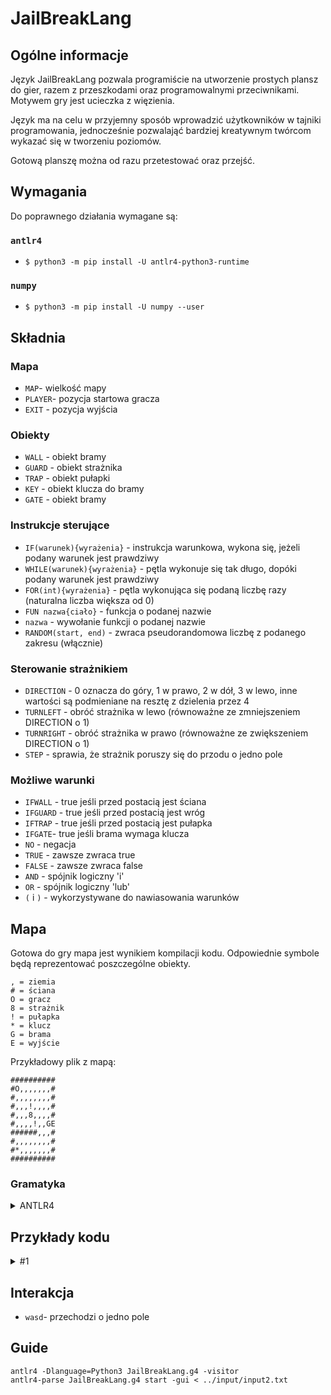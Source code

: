 # JailBreakLang
## Ogólne informacje
Język JailBreakLang pozwala programiście na utworzenie prostych plansz do gier, razem z przeszkodami oraz programowalnymi przeciwnikami. Motywem gry jest ucieczka z więzienia.

Język ma na celu w przyjemny sposób wprowadzić użytkowników w tajniki programowania, jednocześnie pozwalająć bardziej kreatywnym twórcom wykazać się w tworzeniu poziomów.

Gotową planszę można od razu przetestować oraz przejść.

## Wymagania
Do poprawnego działania wymagane są:
### ```antlr4```
* ```$ python3 -m pip install -U antlr4-python3-runtime```
### ```numpy```
* ```$ python3 -m pip install -U numpy --user```


## Składnia

### Mapa
* ``` MAP ```- wielkość mapy
* ``` PLAYER ```- pozycja startowa gracza
* ``` EXIT ``` - pozycja wyjścia

### Obiekty
* ``` WALL ``` - obiekt bramy
* ``` GUARD ``` - obiekt strażnika
* ``` TRAP ``` - obiekt pułapki
* ``` KEY ``` - obiekt klucza do bramy
* ``` GATE ``` - obiekt bramy


### Instrukcje sterujące
* ```IF(warunek){wyrażenia}``` - instrukcja warunkowa, wykona się, jeżeli podany warunek jest prawdziwy
* ```WHILE(warunek){wyrażenia}``` - pętla wykonuje się tak długo, dopóki podany warunek jest prawdziwy
* ```FOR(int){wyrażenia}``` - pętla wykonująca się podaną liczbę razy (naturalna liczba większa od 0)
* ```FUN nazwa{ciało}``` - funkcja o podanej nazwie
* ```nazwa``` - wywołanie funkcji o podanej nazwie
* ```RANDOM(start, end)``` - zwraca pseudorandomowa liczbę z podanego zakresu (włącznie)

### Sterowanie strażnikiem
* ```DIRECTION``` - 0 oznacza do góry, 1 w prawo, 2 w dół, 3 w lewo, inne wartości są podmieniane na resztę z dzielenia przez 4
* ```TURNLEFT``` - obróć strażnika w lewo (równoważne ze zmniejszeniem DIRECTION o 1)
* ```TURNRIGHT``` - obróć strażnika w prawo (równoważne ze zwiększeniem DIRECTION o 1)
* ```STEP``` - sprawia, że strażnik poruszy się do przodu o jedno pole

### Możliwe warunki
* ```IFWALL``` - true jeśli przed postacią jest ściana
* ```IFGUARD``` - true jeśli przed postacią jest wróg
* ```IFTRAP``` -  true jeśli przed postacią jest pułapka
* ```IFGATE```- true jeśli brama wymaga klucza
* ```NO``` - negacja
* ```TRUE``` - zawsze zwraca true
* ```FALSE``` - zawsze zwraca false
* ```AND``` - spójnik logiczny 'i'
* ```OR``` - spójnik logiczny 'lub'
* ```(``` i ```)``` - wykorzystywane do nawiasowania warunków


## Mapa
Gotowa do gry mapa jest wynikiem kompilacji kodu. Odpowiednie symbole będą reprezentować poszczególne obiekty.
```
, = ziemia
# = ściana
O = gracz
8 = strażnik
! = pułapka
* = klucz
G = brama
E = wyjście
 ```
Przykładowy plik z mapą:
```
##########
#O,,,,,,,#
#,,,,,,,,#
#,,,!,,,,#
#,,,8,,,,#
#,,,,!,,GE
######,,,#
#,,,,,,,,#
#*,,,,,,,#
##########
```




### Gramatyka


<details>
<summary>ANTLR4</summary>
</br> 

```g4
grammar JailBreakLang;

start: code+ EOF;

code: objects | commands | function_declaration;

objects:
	'WALL' '=' (INT | ID | RAND) ',' (INT | ID | RAND)
	| 'TRAP' '=' (INT | ID | RAND) ',' (INT | ID | RAND)
	| 'KEY' '=' (INT | ID) ',' (INT | ID)
	| 'GATE' '=' (INT | ID) ',' (INT | ID)
	| 'GUARD' '=' (INT | ID) ',' (INT | ID) ',' INT code* 'GUARD' INT '{' guard_extra_code* '}'
	| 'MAP' '=' INT ',' INT 
    | 'PLAYER' '=' INT ',' INT 
    | 'EXIT' '=' INT ',' INT;

commands:
	'IF' '(' condition ')' '{' expressions* '}'
	| 'WHILE' '(' condition ')' '{' expressions* '}'
	| 'FOR' '(' ID 'IN' INT ')' '{' expressions* '}'
	| ID ('(' ID (',' ID)* ')')?;

function_declaration:
	'FUN' ID ('(' ID (',' ID)* ')')? '{' expressions* '}';

expressions: objects | commands;

guard_extra_code: commands | guard_control;

guard_control:
	'DIRECTION' '=' (INT | ID)
	| 'TURNLEFT'
	| 'TURNRIGHT'
	| 'STEP';

condition:
	'IFWALL'
	| 'IFDIRECTION' '=' (INT | ID)
	| 'IFGUARD'
	| 'IFTRAP'
	| 'IFGATE'
	| 'NO' condition
	| 'TRUE'
	| 'FALSE'
	| condition 'AND' condition
	| condition 'OR' condition
	| '(' condition ')';

COMMENT: '#' ~[\r\n]* -> skip;
ID: [a-zA-Z][a-zA-Z0-9]*;
RAND: 'RANDOM' '(' INT ',' INT ')';
INT: [1-9][0-9]* | '0';
WS: [ \t\n\r]+ -> skip;
```
</details>

## Przykłady kodu
<details>
<summary>#1</summary>
</br>

```
# na początku określamy wielkość mapy, podając najpierw współrzędną X, a potem Y
MAP=5,5

# następnie dodajemy gracza i wyjście
PLAYER = 1,1
EXIT=9,5

# dopiero potem możemy dodawać inne obiekty
WALL = 1,5
WALL = 2,5
WALL = 3,5
WALL = 4,5
WALL = 5,5
WALL = 6,5

# można ułatwić sobie ustawianie dużej ilości obiektów używając pętli

# kod poniżej zrobi ściany dookoła mapy
FOR(i IN 5)
{
    WALL = 0,i
    WALL = 9,i
    WALL = i,0
    WALL = i,9
}

KEY = 2,8

GATE = 8,5

TRAP = 5,5
TRAP = 3,4

# strażnika deklarujemy przez podanie współrzędnej X, potem Y, następnie unikalnego id strażnika
GUARD = 4,4,0

# aby zadeklarować poruszanie się strażnika trzeba najpierw napisać słowo klucz GUARD, następnie id strażnika
GUARD 0 
{
    # wykonaj dwa kroki do przodu, następnie zrób obrót w prawo
    STEP
    STEP
    TURNRIGHT
    
    # jeżeli przed strażnikiem nie ma ściany, a brama została otwarta, zrób dodatkowy krok
    IF(NO IFWALL AND NO IFGATE)
    {
        STEP
    }
    
    # instrukcje te będą automatycznie zapętlane
}
# strażnik będzie się przemieszczał po każdym ruchu gracza

# losowo poruszający się strażnik
GUARD1 
{
    DIRECTION = RANDOM(0, 3)
    IF (NO WALL AND NO GATE)
    {
      STEP
    }
}
```

### Drzewo wyprowadzenia kodu:

![pobrany plik](https://user-images.githubusercontent.com/92331353/226716062-dc7a5c32-20d7-4dde-8b61-28fca4b69470.svg)
</details>



## Interakcja
* ``` wasd ```- przechodzi o jedno pole

## Guide
```
antlr4 -Dlanguage=Python3 JailBreakLang.g4 -visitor
antlr4-parse JailBreakLang.g4 start -gui < ../input/input2.txt    
```